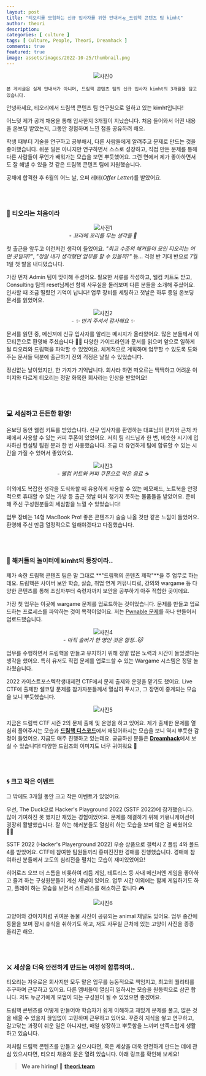 ```yaml
---
layout: post
title: "티오리를 모험하는 신규 입사자를 위한 안내서🛸_드림핵 콘텐츠 팀 kimht"
author: theori
description:
categories: [ culture ]
tags: [ Culture, People, Theori, Dreamhack ]
comments: true
featured: true
image: assets/images/2022-10-25/thumbnail.png
---
```


![사진0][사진0]

`본 게시글은 실제 안내서가 아니며, 드림핵 콘텐츠 팀의 신규 입사자 kimht의 3개월을 담고 있습니다.`


안녕하세요, 티오리에서 드림핵 콘텐츠 팀 연구원으로 일하고 있는 kimht입니다!

어느덧 제가 공개 채용을 통해 입사한지 3개월이 지났습니다. 처음 들어와서 어떤 내용을 온보딩 받았는지, 그동안 경험하며 느낀 점을 공유하려 해요.

학생 때부터 기술을 연구하고 공부해서, 다른 사람들에게 알려주고 문제로 만드는 것을 좋아했습니다. 쉬운 일은 아니지만 연구하면서 스스로 성장하고, 직접 만든 문제를 통해 다른 사람들이 무언가 배워가는 모습을 보면 뿌듯했어요. 그런 면에서 제가 좋아하면서도 잘 해낼 수 있을 것 같은 드림핵 콘텐츠 팀에 지원했습니다.

공채에 합격한 후 6월의 어느 날, 오퍼 레터(_Offer Letter_)를 받았어요.

<br><br>

### **🦆 티오리는 처음이라**

![사진1][사진1]
<br><i>- 꼬리에 꼬리를 무는 생각들 💬</i>


첫 출근을 앞두고 이런저런 생각이 들었어요. _"최고 수준의 해커들이 모인 티오리는 어떤 곳일까?"_, _"정말 내가 생각했던 업무를 할 수 있을까?"_ 등… 걱정 반 기대 반으로 7월 1일 첫 발을 내디뎠습니다.

가장 먼저 Admin 팀이 맞이해 주셨어요. 필요한 서류를 작성하고, 웰컴 키트도 받고, Consulting 팀의 reset님께선 함께 사무실을 둘러보며 다른 분들을 소개해 주셨어요. 인사할 때 조금 떨렸던 기억이 납니다! 업무 장비를 세팅하고 첫날은 하루 종일 온보딩 문서를 읽었어요.

![사진2][사진2]
<br><i>- ✨ 반겨 주셔서 감사해요 ✨</i>

문서를 읽던 중, 메신져에 신규 입사자를 알리는 메시지가 올라왔어요. 많은 분들께서 이모티콘으로 환영해 주셨습니다 👍🏻 다양한 가이드라인과 문서를 읽으며 앞으로 일하게 될 티오리와 드림핵을 파악할 수 있었어요. 체계적으로 계획하며 업무할 수 있도록 도와주는 문서들 덕분에 출근하기 전의 걱정은 날릴 수 있었습니다.

정신없는 날이었지만, 한 가지가 기억납니다. 회사라 하면 떠오르는 딱딱하고 어려운 이미지와 다르게 티오리는 정말 화목한 회사라는 인상을 받았어요!

<br><br>

### **💻 세심하고 든든한 환영!**

온보딩 동안 웰컴 키트를 받았습니다. 신규 입사자를 환영하는 대표님의 편지와 근처 카페에서 사용할 수 있는 커피 쿠폰이 있었어요. 저희 팀 리드님과 한 번, 비슷한 시기에 입사하신 컨설팅 팀원 분과 한 번 사용했습니다. 조금 더 유연하게 팀에 합류할 수 있는 시간을 가질 수 있어서 좋았어요.

![사진3][사진3]
<br><i>- 웰컴 키트와 커피 쿠폰으로 먹은 음료 ☕</i>

이외에도 복잡한 생각을 도식화할 때 유용하게 사용할 수 있는 메모패드, 노트북을 안정적으로 휴대할 수 있는 가방 등 출근 첫날 미처 챙기지 못하는 물품들을 받았어요. 준비해 주신 구성원분들의 세심함을 느낄 수 있었습니다!

업무 장비는 14형 MacBook Pro! 좋은 콘텐츠가 술술 나올 것만 같은 느낌이 들었어요. 환영해 주신 만큼 열정적으로 일해야겠다고 다짐했습니다.

<br><br>

### **🎡 해커들의 놀이터에 kimht의 등장이라..**

제가 속한 드림핵 콘텐츠 팀은 말 그대로 **"드림핵의 콘텐츠 제작"**을 주 업무로 하는데요. 드림핵은 사이버 보안 학습, 실습, 취업 연계 커뮤니티로, 강의와 wargame 등 다양한 콘텐츠를 통해 초심자부터 숙련자까지 보안을 공부하기 아주 적합한 곳이에요.

가장 첫 업무는 이곳에 wargame 문제를 업로드하는 것이었습니다. 문제를 만들고 업로드하는 프로세스를 파악하는 것이 목적이었어요. 저는 [Pwnable 문제](https://dreamhack.io/wargame/challenges/511/ "https://dreamhack.io/wargame/challenges/511/")를 하나 만들어서 업로드했습니다.

![사진4][사진4]
<br><i>- 아직 솔버가 한 명인 것은 함정..🐱</i>

업무를 수행하면서 드림핵을 만들고 유지하기 위해 정말 많은 노력과 시간이 들었겠다는 생각을 했어요. 특히 유저도 직접 문제를 업로드할 수 있는 Wargame 시스템은 정말 놀라웠습니다.

2022 카이스트포스텍학생대제전 CTF에서 문제 출제와 운영을 맡기도 했어요. Live CTF에 출제한 쉘코딩 문제를 참가자분들께서 열심히 푸시고, 그 장면이 중계되는 모습을 보니 뿌듯했습니다.

![사진5][사진5]
<br>

지금은 드림핵 CTF 시즌 2의 문제 출제 및 운영을 하고 있어요. 제가 출제한 문제를 열심히 풀어주시는 모습과 [**드림핵 디스코드**](https://discord.com/invite/dreamhackio "https://discord.com/invite/dreamhackio")에서 재밌어하시는 모습을 보니 역시 뿌듯한 감정이 들었어요. 지금도 매주 진행하고 있는데요. 궁금하신 분들은 [**Dreamhack**](http://dreamhack.io "http://dreamhack.io")에서 보실 수 있습니다! 다양한 드림즈의 이미지도 너무 귀여워요 🐾

<br><br>

### **🌀 크고 작은 이벤트**

그 밖에도 3개월 동안 크고 작은 이벤트가 있었어요.


우선, The Duck으로 Hacker's Playground 2022 (SSTF 2022)에 참가했습니다. 많이 기여하진 못 했지만 재밌는 경험이었어요. 문제를 해결하기 위해 커뮤니케이션이 굉장히 활발했습니다. 잘 하는 해커분들도 열심히 하는 모습을 보며 많은 걸 배웠어요 👍🏻

SSTF 2022 (Hacker's Playerground 2022) 우승 상품으로 갤럭시 Z 플립 4와 폴드 4를 받았어요. CTF에 참여한 팀원들끼리 흥미진진한 경매를 진행했습니다. 경매에 참여하신 분들께서 고도의 심리전을 펼치는 모습이 재미있었어요!

히어로즈 오브 더 스톰을 비롯하여 리듬 게임, 테트리스 등 사내 메신저엔 게임을 좋아하고 즐겨 하는 구성원분들이 계신 채널이 있어요. 업무 시간 이외에는 함께 게임하기도 하고, 플레이 하는 모습을 보면서 스트레스를 해소하곤 합니다 🎮

![사진6][사진6]
<br>

고양이와 강아지처럼 귀여운 동물 사진이 공유되는 animal 채널도 있어요. 업무 중간에 동물을 보며 잠시 휴식을 취하기도 하고, 저도 사무실 근처에 있는 고양이 사진을 종종 올리곤 해요.

<br><br>

### **⚔ 세상을 더욱 안전하게 만드는 여정에 합류하며..**

티오리는 자유로운 회사지만 모두 맡은 업무를 능동적으로 책임지고, 최고의 퀄리티를 추구하며 근무하고 있어요. 다른 멤버들이 열심히 일하시는 모습을 원동력으로 삼곤 합니다. 저도 누군가에게 모범이 되는 구성원이 될 수 있었으면 좋겠어요.

드림핵 콘텐츠를 어떻게 만들어야 학습자가 쉽게 이해하고 재밌게 문제를 풀고, 많은 것을 배울 수 있을지 끊임없이 고민하며 근무하고 있어요. 꾸준히 지식을 쌓고 연구하고, 갈고닦는 과정이 쉬운 일은 아니지만, 매일 성장하고 뿌듯함을 느끼며 만족스럽게 생활하고 있습니다.

저처럼 드림핵 콘텐츠를 만들고 싶으시다면, 혹은 세상을 더욱 안전하게 만드는 데에 관심 있으시다면, 티오리 채용의 문은 열려 있습니다. 아래 링크를 확인해 보세요!


> **We are hiring! 🔗** [**theori.team**](https://www.theori.team/ "https://www.theori.team/")


<style>


p:has(img) { text-align: center }
</style>

[사진0]:  /assets/images/2022-10-25/thumbnail.png
[사진1]:  /assets/images/2022-10-25/1.png
[사진2]:  /assets/images/2022-10-25/2.png
[사진3]:  /assets/images/2022-10-25/3.png
[사진4]:  /assets/images/2022-10-25/4.png
[사진5]:  /assets/images/2022-10-25/5.png
[사진6]:  /assets/images/2022-10-25/6.png
